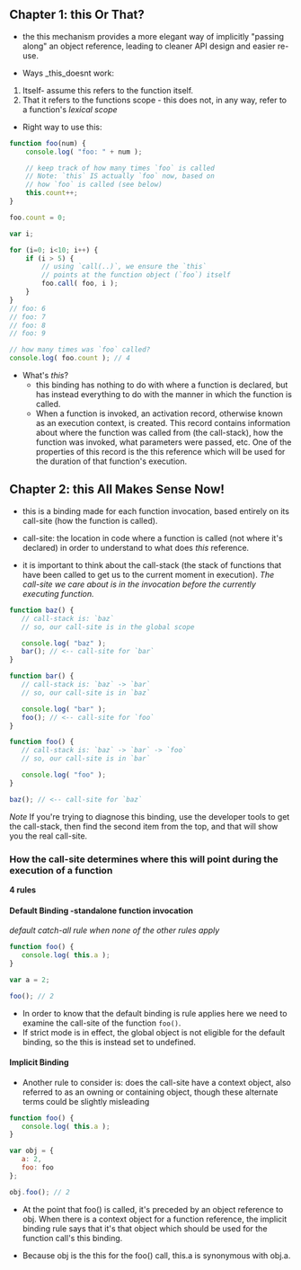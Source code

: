 ## Chapter 1: this Or That?

* the this mechanism provides a more elegant way of implicitly "passing along" an object reference, leading to cleaner API design and easier re-use.

* Ways _this_doesnt work:
1. Itself- assume this refers to the function itself.
2. That it refers to the functions scope - this does not, in any way, refer to a function's *lexical scope*

 * Right way to use this:
```js
function foo(num) {
	console.log( "foo: " + num );

	// keep track of how many times `foo` is called
	// Note: `this` IS actually `foo` now, based on
	// how `foo` is called (see below)
	this.count++;
}

foo.count = 0;

var i;

for (i=0; i<10; i++) {
	if (i > 5) {
		// using `call(..)`, we ensure the `this`
		// points at the function object (`foo`) itself
		foo.call( foo, i );
	}
}
// foo: 6
// foo: 7
// foo: 8
// foo: 9

// how many times was `foo` called?
console.log( foo.count ); // 4
```

* What's _this_?
  - this binding has nothing to do with where a function is declared, but has instead everything to do with the manner in which the function is called.
  - When a function is invoked, an activation record, otherwise known as an execution context, is created. This record contains information about where the function was called from (the call-stack), how the function was invoked, what parameters were passed, etc. One of the properties of this record is the this reference which will be used for the duration of that function's execution.
  
 ## Chapter 2: this All Makes Sense Now!
 
 * this is a binding made for each function invocation, based entirely on its call-site (how the function is called).
 
 * call-site: the location in code where a function is called (not where it's declared) in order to understand to what does _this_ reference.
 
 * it is important to think about the call-stack (the stack of functions that have been called to get us to the current moment in execution). *The call-site we care about is in the invocation before the currently executing function.*
 
 ```js
 function baz() {
    // call-stack is: `baz`
    // so, our call-site is in the global scope

    console.log( "baz" );
    bar(); // <-- call-site for `bar`
}

function bar() {
    // call-stack is: `baz` -> `bar`
    // so, our call-site is in `baz`

    console.log( "bar" );
    foo(); // <-- call-site for `foo`
}

function foo() {
    // call-stack is: `baz` -> `bar` -> `foo`
    // so, our call-site is in `bar`

    console.log( "foo" );
}

baz(); // <-- call-site for `baz`
```

_Note_ If you're trying to diagnose this binding, use the developer tools to get the call-stack, then find the second item from the top, and that will show you the real call-site.
 
 ### How the call-site determines where this will point during the execution of a function
 
 **4 rules**
 
 #### Default Binding -standalone function invocation
 *default catch-all rule when none of the other rules apply*
 ```js
 function foo() {
	console.log( this.a );
}

var a = 2;

foo(); // 2
```
* In order to know that the default binding is rule applies here we need to examine the call-site of the function `foo()`.
* If strict mode is in effect, the global object is not eligible for the default binding, so the this is instead set to undefined.


 #### Implicit Binding
 * Another rule to consider is: does the call-site have a context object, also referred to as an owning or containing object, though these alternate terms could be slightly misleading
 
 ```js
 function foo() {
	console.log( this.a );
}

var obj = {
	a: 2,
	foo: foo
};

obj.foo(); // 2
```
* At the point that foo() is called, it's preceded by an object reference to obj. When there is a context object for a function reference, the implicit binding rule says that it's that object which should be used for the function call's this binding.

* Because obj is the this for the foo() call, this.a is synonymous with obj.a.



 
 
 
 
 
 
 
 
 


